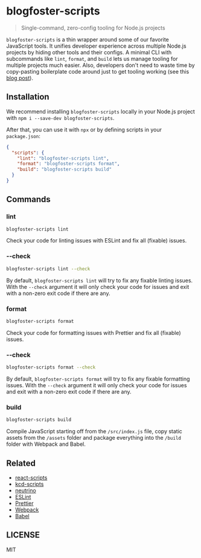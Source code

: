 # blogfoster-scripts

> Single-command, zero-config tooling for Node.js projects

`blogfoster-scripts` is a thin wrapper around some of our favorite JavaScript tools. It unifies developer experience across multiple Node.js projects by hiding other tools and their configs. A minimal CLI with subcommands like `lint`, `format`, and `build` lets us manage tooling for multiple projects much easier. Also, developers don't need to waste time by copy-pasting boilerplate code around just to get tooling working (see this [blog post](https://medium.com/blogfoster-engineering/how-we-simplified-our-tooling-setup-for-node-js-projects-80b423293b2c)).

## Installation

We recommend installing `blogfoster-scripts` locally in your Node.js project with `npm i --save-dev blogfoster-scripts`.

After that, you can use it with `npx` or by defining scripts in your `package.json`:

```json
{
  "scripts": {
    "lint": "blogfoster-scripts lint",
    "format": "blogfoster-scripts format",
    "build": "blogfoster-scripts build"
  }
}
```

## Commands

### lint

```sh
blogfoster-scripts lint
```

Check your code for linting issues with ESLint and fix all (fixable) issues.

### --check

```sh
blogfoster-scripts lint --check
```

By default, `blogfoster-scripts lint` will try to fix any fixable linting issues. With the `--check` argument it will only check your code for issues and exit with a non-zero exit code if there are any.

### format

```sh
blogfoster-scripts format
```

Check your code for formatting issues with Prettier and fix all (fixable) issues.

### --check

```sh
blogfoster-scripts format --check
```

By default, `blogfoster-scripts format` will try to fix any fixable formatting issues. With the `--check` argument it will only check your code for issues and exit with a non-zero exit code if there are any.

### build

```sh
blogfoster-scripts build
```

Compile JavaScript starting off from the `/src/index.js` file, copy static assets from the `/assets` folder and package everything into the `/build` folder with Webpack and Babel.

## Related

* [react-scripts](https://github.com/facebookincubator/create-react-app/tree/master/packages/react-scripts)
* [kcd-scripts](https://github.com/kentcdodds/kcd-scripts)
* [neutrino](https://github.com/mozilla-neutrino/neutrino-dev)
* [ESLint](https://github.com/eslint/eslint)
* [Prettier](https://github.com/prettier/prettier)
* [Webpack](https://github.com/webpack/webpack)
* [Babel](https://github.com/babel/babel)

## LICENSE

MIT
